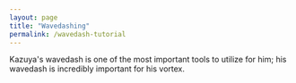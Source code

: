 ```yaml
---
layout: page
title: "Wavedashing"
permalink: /wavedash-tutorial
---
```


Kazuya's wavedash is one of the most important tools to utilize for him; his wavedash is incredibly important for his vortex.
